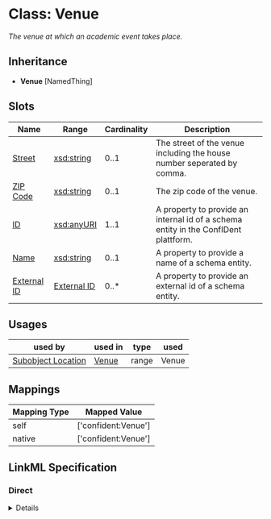 # Class: Venue
_The venue at which an academic event takes place._







## Inheritance
* **Venue** [NamedThing]



## Slots

| Name | Range | Cardinality | Description  | 
| ---  | --- | --- | --- | 
| [Street](street.md) | [xsd:string](http://www.w3.org/2001/XMLSchema#string) | 0..1 | The street of the venue including the house number seperated by comma.  | 
| [ZIP Code](zip_code.md) | [xsd:string](http://www.w3.org/2001/XMLSchema#string) | 0..1 | The zip code of the venue.  | 
| [ID](id.md) | [xsd:anyURI](http://www.w3.org/2001/XMLSchema#anyURI) | 1..1 | A property to provide an internal id of a schema entity in the ConfIDent plattform.  | 
| [Name](name.md) | [xsd:string](http://www.w3.org/2001/XMLSchema#string) | 0..1 | A property to provide a name of a schema entity.  | 
| [External ID](external_id.md) | [External ID](ExternalIdentifier.md) | 0..* | A property to provide an external id of a schema entity.  | 


## Usages


| used by | used in | type | used |
| ---  | --- | --- | --- |
| [Subobject Location](Location.md) | [Venue](has_venue.md) | range | Venue |












## Mappings

| Mapping Type | Mapped Value |
| ---  | ---  |
| self | ['confident:Venue'] |
| native | ['confident:Venue'] |


## LinkML Specification

<!-- TODO: investigate https://stackoverflow.com/questions/37606292/how-to-create-tabbed-code-blocks-in-mkdocs-or-sphinx -->

### Direct

<details>
```yaml
name: Venue
description: The venue at which an academic event takes place.
title: Venue
from_schema: https://raw.githubusercontent.com/TIBHannover/ConfIDent_schema/%238_naming/src/linkml/ConfIDent_schema.yaml
mixins:
- NamedThing
attributes:
  street:
    name: street
    description: The street of the venue including the house number seperated by comma.
    title: Street
    examples:
    - value: Am Welfengarten, 1
      description: street, hous number
    from_schema: https://raw.githubusercontent.com/TIBHannover/ConfIDent_schema/%238_naming/src/linkml/ConfIDent_schema.yaml
    range: string
  zip_code:
    name: zip_code
    description: The zip code of the venue.
    title: ZIP Code
    from_schema: https://raw.githubusercontent.com/TIBHannover/ConfIDent_schema/%238_naming/src/linkml/ConfIDent_schema.yaml
    range: string

```
</details>

### Induced

<details>
```yaml
name: Venue
description: The venue at which an academic event takes place.
title: Venue
from_schema: https://raw.githubusercontent.com/TIBHannover/ConfIDent_schema/%238_naming/src/linkml/ConfIDent_schema.yaml
mixins:
- NamedThing
attributes:
  street:
    name: street
    description: The street of the venue including the house number seperated by comma.
    title: Street
    examples:
    - value: Am Welfengarten, 1
      description: street, hous number
    from_schema: https://raw.githubusercontent.com/TIBHannover/ConfIDent_schema/%238_naming/src/linkml/ConfIDent_schema.yaml
    alias: street
    owner: Venue
    range: string
  zip_code:
    name: zip_code
    description: The zip code of the venue.
    title: ZIP Code
    from_schema: https://raw.githubusercontent.com/TIBHannover/ConfIDent_schema/%238_naming/src/linkml/ConfIDent_schema.yaml
    alias: zip_code
    owner: Venue
    range: string
  id:
    name: id
    description: A property to provide an internal id of a schema entity in the ConfIDent
      plattform.
    title: ID
    from_schema: https://raw.githubusercontent.com/TIBHannover/ConfIDent_schema/%238_naming/src/linkml/ConfIDent_schema.yaml
    identifier: true
    alias: id
    owner: Venue
    range: uriorcurie
    required: true
  name:
    name: name
    description: A property to provide a name of a schema entity.
    title: Name
    from_schema: https://raw.githubusercontent.com/TIBHannover/ConfIDent_schema/%238_naming/src/linkml/ConfIDent_schema.yaml
    slot_uri: sdo:name
    alias: name
    owner: Venue
    range: string
  external_id:
    name: external_id
    description: A property to provide an external id of a schema entity.
    title: External ID
    from_schema: https://raw.githubusercontent.com/TIBHannover/ConfIDent_schema/%238_naming/src/linkml/ConfIDent_schema.yaml
    slot_uri: iao:0000235
    multivalued: true
    alias: external_id
    owner: Venue
    range: ExternalIdentifier
    inlined: true
    inlined_as_list: true

```
</details>